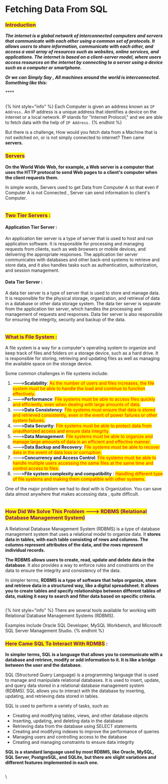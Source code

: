 # Fetching Data From SQL

### <mark style="color:purple;">Introduction</mark>&#x20;

_**The internet is a global network of interconnected computers and servers that communicate with each other using a common set of protocols. It allows users to share information, communicate with each other, and access a vast array of resources such as websites, online services, and applications. The internet is based on a client-server model, where users access resources on the internet by connecting to a server using a device such as a computer or smartphone.**_

_**Or we can Simply Say , All machines around the world is interconnected. Something like this:**_

_****_

<figure><img src=".gitbook/assets/image (24).png" alt=""><figcaption></figcaption></figure>

{% hint style="info" %}
Each Computer is given an address known as `IP Address.` An IP address is a unique address that identifies a device on the internet or a local network. IP stands for "Internet Protocol," and we are able to fetch data with the help of `IP Address.`
{% endhint %}

But there is a challenge, How would you fetch data from a Machine that is not switched on, or is not simply connected to internet? Then came **servers.**

### <mark style="color:purple;">Servers</mark>&#x20;

**On the World Wide Web, for example, a Web server is a computer that uses the HTTP protocol to send Web pages to a client's computer when the client requests them.**&#x20;

In simple words, Servers used to get Data from Computer A so that even if Computer A is not Connected , Server can send information to client's Computer.

<figure><img src=".gitbook/assets/image (1) (2).png" alt=""><figcaption></figcaption></figure>

### <mark style="color:purple;">Two Tier Servers :</mark>&#x20;

#### Application Tier Server :&#x20;

An application tier server is a type of server that is used to host and run application software. It is responsible for processing and managing requests from clients, such as web browsers or mobile devices, and delivering the appropriate responses. The application tier server communicates with databases and other back-end systems to retrieve and store data, and it also handles tasks such as authentication, authorization, and session management.

#### Data Tier Server :&#x20;

A data tier server is a type of server that is used to store and manage data. It is responsible for the physical storage, organization, and retrieval of data in a database or other data storage system. The data tier server is separate from the application tier server, which handles the processing and management of requests and responses. Data tier server is also responsible for ensuring the integrity, security and backup of the data.

<figure><img src=".gitbook/assets/image (4).png" alt=""><figcaption></figcaption></figure>

### <mark style="color:purple;">What is File System :</mark>&#x20;

A file system is a way for a computer's operating system to organize and keep track of files and folders on a storage device, such as a hard drive. It is responsible for storing, retrieving and updating files as well as managing the available space on the storage device.

Some common challenges in file systems include:

1. \--->**Scalability**: <mark style="color:red;">As the number of users and files increases, the file system must be able to handle the load and continue to function effectively.</mark>
2. \--->**Performance**: <mark style="color:red;">File systems must be able to access files quickly and efficiently, even when dealing with large amounts of data.</mark>
3. \--->**Data Consistency**: <mark style="color:red;">File systems must ensure that data is stored and retrieved consistently, even in the event of power failures or other system failures.</mark>
4. \--->**Data Security**: <mark style="color:red;">File systems must be able to protect data from unauthorized access and ensure data integrity.</mark>
5. \--->**Data Management**: <mark style="color:red;">File systems must be able to organize and manage large amounts of data in an efficient and effective manner.</mark>
6. \--->**Data Backup and Recovery**: <mark style="color:red;">File systems must be able to recover data in the event of data loss or corruption.</mark>
7. \--->**Concurrency and Access Control**: <mark style="color:red;">File systems must be able to handle multiple users accessing the same files at the same time and control access to files.</mark>
8. \--->**File system complexity and compatibility** : <mark style="color:red;">Handling different type of file systems and making them compatible with other systems.</mark>

One of the major problem we had to deal with is Organization. You can save data almost anywhere that makes accessing data , quite difficult.

<figure><img src=".gitbook/assets/image (1).png" alt=""><figcaption></figcaption></figure>

### <mark style="color:purple;">How Did We Solve This Problem ---> RDBMS (Relational Database Management System)</mark>

A Relational Database Management System (RDBMS) is a type of database management system that uses a relational model to organize data. It **stores data in tables, with each table consisting of rows and columns. The columns represent attributes of the data, and the rows represent individual records.**

**The RDBMS allows users to create, read, update and delete data in the database**. It also provides a way to enforce rules and constraints on the data to ensure the integrity and consistency of the data.

In simpler terms, **RDBMS is a type of software that helps organize, store and retrieve data in a structured way, like a digital spreadsheet. It allows you to create tables and specify relationships between different tables of data, making it easy to search and filter data based on specific criteria.**

<figure><img src=".gitbook/assets/image.png" alt=""><figcaption></figcaption></figure>

{% hint style="info" %}
There are several tools available for working with Relational Database Management Systems (RDBMS).

Examples include Oracle SQL Developer, MySQL Workbench, and Microsoft SQL Server Management Studio.
{% endhint %}

### <mark style="color:purple;">Here Came SQL To Interact With RDMBS</mark> :&#x20;

**In simpler terms, SQL is a language that allows you to communicate with a database and retrieve, modify or add information to it. It is like a bridge between the user and the database.**

SQL (Structured Query Language) is a programming language that is used to manage and manipulate relational databases. It is used to insert, update, and query data stored in a relational database management system (RDBMS). SQL allows you to interact with the database by inserting, updating, and retrieving data stored in tables.

SQL is used to perform a variety of tasks, such as:

* Creating and modifying tables, views, and other database objects
* Inserting, updating, and deleting data in the database
* Retrieving data from the database using SELECT statements
* Creating and modifying indexes to improve the performance of queries
* Managing users and controlling access to the database
* Creating and managing constraints to ensure data integrity

**SQL is a standard language used by most RDBMS, like Oracle, MySQL, SQL Server, PostgreSQL, and SQLite, but there are slight variations and different features implemented in each one.**

<figure><img src=".gitbook/assets/image (20).png" alt=""><figcaption></figcaption></figure>



\
